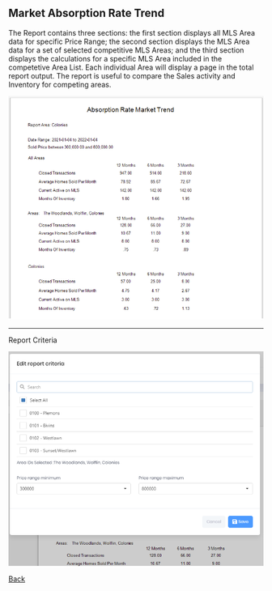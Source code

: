 ## Market Absorption Rate Trend

The Report contains three sections: the first section displays all MLS Area data for specific Price Range; the second section displays the MLS Area data for a set of selected competitive MLS Areas; and the third section displays the calculations for a specific MLS Area included in the competetive Area List. Each individual Area will display a page in the total report output. The report is useful to compare the Sales activity and Inventory for competing areas.

![market_absorption_rate](../../images/reda_rpt_market_absorption_rate.PNG)

***
Report Criteria

![market_absorption_rate_criteria](../../images/reda_rpt_market_absorption_rate_criteria.PNG)

[Back](../report-types.md)
